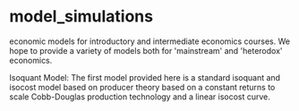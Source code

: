 model_simulations
=================


economic models for introductory and 
intermediate economics courses. We hope to provide a variety of models both for 'mainstream' and 'heterodox' economics. 

Isoquant Model:
The first model provided here is a standard isoquant and isocost model based on producer theory based on a constant returns to 
scale Cobb-Douglas production technology and a linear isocost curve. 

